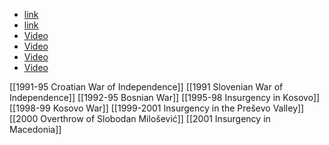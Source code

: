 - [link](https://en.wikipedia.org/wiki/Yugoslav_Wars)
- [link](https://rationalwiki.org/wiki/Yugoslav_Wars)
- [Video](https://www.youtube.com/watch?v=hHzmzuuGnhU)
- [Video](https://www.youtube.com/watch?v=YllzdGa3E5A)
- [Video](https://www.youtube.com/watch?v=3jLhbrqL75Y)
- [Video](https://www.youtube.com/watch?v=C199Zt9pqKo)

[[1991-95 Croatian War of Independence]]
[[1991 Slovenian War of Independence]]
[[1992-95 Bosnian War]]
[[1995-98 Insurgency in Kosovo]]
[[1998-99 Kosovo War]]
[[1999-2001 Insurgency in the Preševo Valley]]
[[2000 Overthrow of Slobodan Milošević]]
[[2001 Insurgency in Macedonia]]